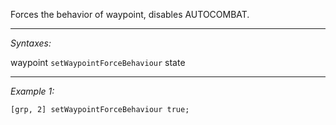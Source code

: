 Forces the behavior of waypoint, disables AUTOCOMBAT.


---
*Syntaxes:*

waypoint `setWaypointForceBehaviour` state

---
*Example 1:*

```sqf
[grp, 2] setWaypointForceBehaviour true;
```